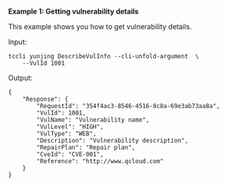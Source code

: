 **Example 1: Getting vulnerability details**

This example shows you how to get vulnerability details.

Input: 

```
tccli yunjing DescribeVulInfo --cli-unfold-argument  \
    --VulId 1001
```

Output: 
```
{
    "Response": {
        "RequestId": "354f4ac3-8546-4516-8c8a-69e3ab73aa8a",
        "VulId": 1001,
        "VulName": "Vulnerability name",
        "VulLevel": "HIGH",
        "VulType": "WEB",
        "Description": "Vulnerability description",
        "RepairPlan": "Repair plan",
        "CveId": "CVE-001",
        "Reference": "http://www.qcloud.com"
    }
}
```

